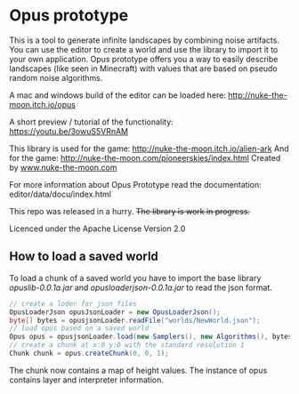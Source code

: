 # Opus prototype 
This is a tool to generate infinite landscapes by combining noise artifacts. 
You can use the editor to create a world and use the library to import it to your own application. 
Opus prototype offers you a way to easily describe landscapes (like seen in Minecraft) 
with values that are based on pseudo random noise algorithms.

A mac and windows build of the editor can be loaded here: http://nuke-the-moon.itch.io/opus

A short preview / tutorial of the functionality: https://youtu.be/3owuS5VRnAM

This library is used for the game: http://nuke-the-moon.itch.io/alien-ark
And for the game: http://nuke-the-moon.com/pioneerskies/index.html
Created by www.nuke-the-moon.com

For more information about Opus Prototype read the documentation: editor/data/docu/index.html

This repo was released in a hurry. ~~The library is work in progress.~~


Licenced under the Apache License Version 2.0

## How to load a saved world ###
To load a chunk of a saved world you have to import the base library *opuslib-0.0.1a.jar* and *opusloaderjson-0.0.1a.jar* to read the json format.
```java
// create a loder for json files
OpusLoaderJson opusJsonLoader = new OpusLoaderJson();
byte[] bytes = opusjsonLoader.readFile("worlds/NewWorld.json");
// load opus based on a saved world
Opus opus = opusjsonLoader.load(new Samplers(), new Algorithms(), bytes);
// create a chunk at x:0 y:0 with the standard resolution 1
Chunk chunk = opus.createChunk(0, 0, 1);
```
The chunk now contains a map of height values. The instance of opus contains layer and interpreter information.
